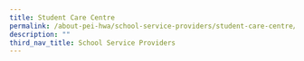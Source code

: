 ```yaml
---
title: Student Care Centre
permalink: /about-pei-hwa/school-service-providers/student-care-centre/
description: ""
third_nav_title: School Service Providers
---
```

